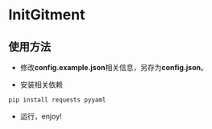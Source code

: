 # InitGitment

## 使用方法

* 修改**config.example.json**相关信息，另存为**config.json**。

* 安装相关依赖

~~~bash
pip install requests pyyaml
~~~

* 运行，enjoy!
